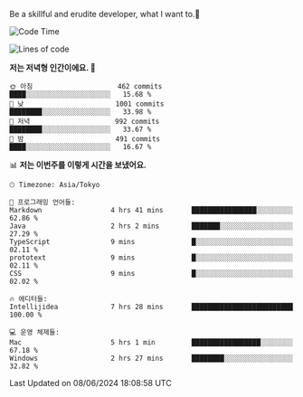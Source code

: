 Be a skillful and erudite developer, what I want to.👶

<!--START_SECTION:waka-->
![Code Time](http://img.shields.io/badge/Code%20Time-867%20hrs%2044%20mins-blue)

![Lines of code](https://img.shields.io/badge/%EC%A0%80%EB%8A%94%20%EC%97%AC%ED%83%9C%EA%B9%8C%EC%A7%80%20-2.3%20million%20%EC%A4%84%EC%9D%98%20%EC%BD%94%EB%93%9C%EB%A5%BC%20%EC%9E%91%EC%84%B1%ED%96%88%EC%96%B4%EC%9A%94.-blue)

**저는 저녁형 인간이에요. 🦉** 

```text
🌞 아침                     462 commits         ████░░░░░░░░░░░░░░░░░░░░░   15.68 % 
🌆 낮　                     1001 commits        ████████░░░░░░░░░░░░░░░░░   33.98 % 
🌃 저녁                     992 commits         ████████░░░░░░░░░░░░░░░░░   33.67 % 
🌙 밤　                     491 commits         ████░░░░░░░░░░░░░░░░░░░░░   16.67 % 
```


📊 **저는 이번주를 이렇게 시간을 보냈어요.** 

```text
🕑︎ Timezone: Asia/Tokyo

💬 프로그래밍 언어들: 
Markdown                 4 hrs 41 mins       ████████████████░░░░░░░░░   62.86 % 
Java                     2 hrs 2 mins        ███████░░░░░░░░░░░░░░░░░░   27.29 % 
TypeScript               9 mins              █░░░░░░░░░░░░░░░░░░░░░░░░   02.11 % 
prototext                9 mins              █░░░░░░░░░░░░░░░░░░░░░░░░   02.11 % 
CSS                      9 mins              █░░░░░░░░░░░░░░░░░░░░░░░░   02.02 % 

🔥 에디터들: 
Intellijidea             7 hrs 28 mins       █████████████████████████   100.00 % 

💻 운영 체제들: 
Mac                      5 hrs 1 min         █████████████████░░░░░░░░   67.18 % 
Windows                  2 hrs 27 mins       ████████░░░░░░░░░░░░░░░░░   32.82 % 
```


 Last Updated on 08/06/2024 18:08:58 UTC
<!--END_SECTION:waka-->
